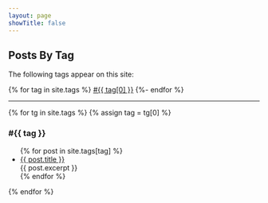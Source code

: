 ```yaml
---
layout: page
showTitle: false
---
```


## Posts By Tag

The following tags appear on this site:

{% for tag in site.tags %}
  <span class="tag-wrapper"><a class="tag" href="#{{ tag[0] | slugify }}">#{{ tag[0] }}</a></span>
{%- endfor %}
<hr/>

{% for tg in site.tags %}
{% assign tag = tg[0] %}

<div id="{{ tag | slugify }}" class="tag-div">
<h3 name="{{ tag | slugify }}">#{{ tag }}</h3>

<ul>
{% for post in site.tags[tag] %}
  <li><a href="{{ post.url }}">{{ post.title }}</a><br/>
    {{ post.excerpt }}
  </li>
{% endfor %}
</ul>

</div>

{% endfor %}

